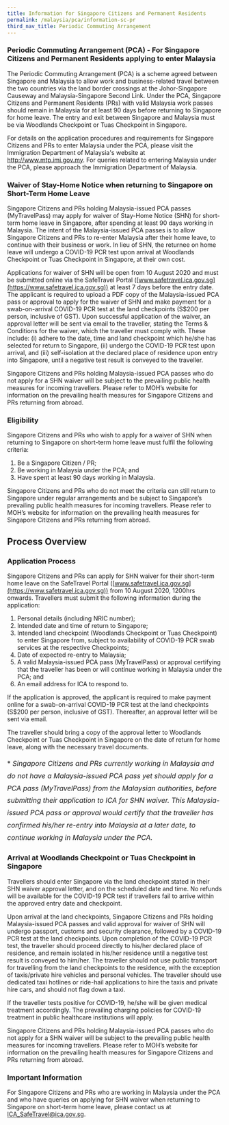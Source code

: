 ```yaml
---
title: Information for Singapore Citizens and Permanent Residents
permalink: /malaysia/pca/information-sc-pr
third_nav_title: Periodic Commuting Arrangement
---
```


### **Periodic Commuting Arrangement (PCA) - For Singapore Citizens and  Permanent Residents applying to enter Malaysia**

The Periodic Commuting Arrangement (PCA) is a scheme agreed between Singapore and Malaysia to allow work and business-related travel between the two countries via the land border crossings at the Johor-Singapore Causeway and Malaysia-Singapore Second Link. Under the PCA, Singapore Citizens and Permanent Residents (PRs) with valid Malaysia work passes should remain in Malaysia for at least 90 days before returning to Singapore for home leave. The entry and exit between Singapore and Malaysia must be via Woodlands Checkpoint or Tuas Checkpoint in Singapore.

For details on the application procedures and requirements for Singapore Citizens and PRs to enter Malaysia under the PCA, please visit the Immigration Department of Malaysia's website at <http://www.mtp.imi.gov.my>. For queries related to entering Malaysia under the PCA, please approach the Immigration Department of Malaysia.

### **Waiver of Stay-Home Notice when returning to Singapore on Short-Term Home Leave**

Singapore Citizens and PRs holding Malaysia-issued PCA passes (MyTravelPass) may apply for waiver of Stay-Home Notice (SHN) for short-term home leave in Singapore, after spending at least 90 days working in Malaysia. The intent of the Malaysia-issued PCA passes is to allow Singapore Citizens and PRs to re-enter Malaysia after their home leave, to continue with their business or work. In lieu of SHN, the returnee on home leave will undergo a COVID-19 PCR test upon arrival at Woodlands Checkpoint or Tuas Checkpoint in Singapore, at their own cost.

Applications for waiver of SHN will be open from 10 August 2020 and must be submitted online via the SafeTravel Portal ([www.safetravel.ica.gov.sg](https://www.safetravel.ica.gov.sg)) at least 7 days before the entry date. The applicant is required to upload a PDF copy of the Malaysia-issued PCA pass or approval to apply for the waiver of SHN and make payment for a swab-on-arrival COVID-19 PCR test at the land checkpoints (S$200 per person, inclusive of GST). Upon successful application of the waiver, an approval letter will be sent via email to the traveller, stating the Terms & Conditions for the waiver, which the traveller must comply with. These include: (i) adhere to the date, time and land checkpoint which he/she has selected for return to Singapore, (ii) undergo the COVID-19 PCR test upon arrival, and (iii) self-isolation at the declared place of residence upon entry into Singapore, until a negative test result is conveyed to the traveller.

Singapore Citizens and PRs holding Malaysia-issued PCA passes who do not apply for a SHN waiver will be subject to the prevailing public health measures for incoming travellers. Please refer to MOH’s website for information on the prevailing health measures for Singapore Citizens and PRs returning from abroad.

### **Eligibility**

Singapore Citizens and PRs who wish to apply for a waiver of SHN when returning to Singapore on short-term home leave must fulfil the following criteria:
1. Be a Singapore Citizen / PR;
2. Be working in Malaysia under the PCA; and
3. Have spent at least 90 days working in Malaysia.

Singapore Citizens and PRs who do not meet the criteria can still return to Singapore under regular arrangements and be subject to Singapore’s prevailing public health measures for incoming travellers. Please refer to MOH’s website for information on the prevailing health measures for Singapore Citizens and PRs returning from abroad.

## **Process Overview**

### **Application Process**

Singapore Citizens and PRs can apply for SHN waiver for their short-term home leave on the SafeTravel Portal ([www.safetravel.ica.gov.sg](https://www.safetravel.ica.gov.sg)) from 10 August 2020, 1200hrs onwards. Travellers must submit the following information during the application:
1. Personal details (including NRIC number);
2. Intended date and time of return to Singapore;
3. Intended land checkpoint (Woodlands Checkpoint or Tuas Checkpoint) to enter Singapore from, subject to availability of COVID-19 PCR swab services at the respective Checkpoints;
4. Date of expected re-entry to Malaysia;
5. A valid Malaysia-issued PCA pass (MyTravelPass) or approval certifying that the traveller has been or will continue working in Malaysia under the PCA; and
6. An email address for ICA to respond to.

If the application is approved, the applicant is required to make payment online for a swab-on-arrival COVID-19 PCR test at the land checkpoints (S$200 per person, inclusive of GST). Thereafter, an approval letter will be sent via email.

The traveller should bring a copy of the approval letter to Woodlands Checkpoint or Tuas Checkpoint in Singapore on the date of return for home leave, along with the necessary travel documents.

<p style="font-size: 1.0rem; line-height: 1.8rem;">* <em>Singapore Citizens and PRs currently working in Malaysia and do not have a Malaysia-issued PCA pass yet should apply for a PCA pass (MyTravelPass) from the Malaysian authorities, before submitting their application to ICA for SHN waiver. This Malaysia-issued PCA pass or approval would certify that the traveller has confirmed his/her re-entry into Malaysia at a later date, to continue working in Malaysia under the PCA.</em></p>

### **Arrival at Woodlands Checkpoint or Tuas Checkpoint in Singapore**

Travellers should enter Singapore via the land checkpoint stated in their SHN waiver approval letter, and on the scheduled date and time. No refunds will be available for the COVID-19 PCR test if travellers fail to arrive within the approved entry date and checkpoint.

Upon arrival at the land checkpoints, Singapore Citizens and PRs holding Malaysia-issued PCA passes and valid approval for waiver of SHN will undergo passport, customs and security clearance, followed by a COVID-19 PCR test at the land checkpoints. Upon completion of the COVID-19 PCR test, the traveller should proceed directly to his/her declared place of residence, and remain isolated in his/her residence until a negative test result is conveyed to him/her. The traveller should not use public transport for travelling from the land checkpoints to the residence, with the exception of taxis/private hire vehicles and personal vehicles. The traveller should use dedicated taxi hotlines or ride-hail applications to hire the taxis and private hire cars, and should not flag down a taxi.

If the traveller tests positive for COVID-19, he/she will be given medical treatment accordingly. The prevailing charging policies for COVID-19 treatment in public healthcare institutions will apply.

Singapore Citizens and PRs holding Malaysia-issued PCA passes who do not apply for a SHN waiver will be subject to the prevailing public health measures for incoming travellers. Please refer to MOH’s website for information on the prevailing health measures for Singapore Citizens and PRs returning from abroad.

### **Important Information**

For Singapore Citizens and PRs who are working in Malaysia under the PCA and who have queries on applying for SHN waiver when returning to Singapore on short-term home leave, please contact us at <ICA_SafeTravel@ica.gov.sg>.
